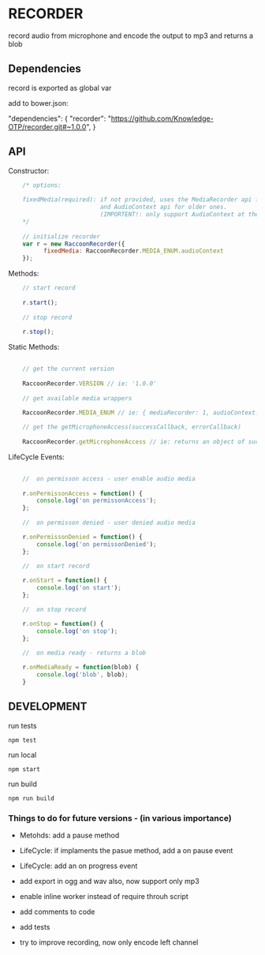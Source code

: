 # RECORDER
 
 record audio from microphone and encode the output to mp3 and returns a blob  
 
## Dependencies
  
  record is exported as global var
  
  add to bower.json:
  
   "dependencies": {
       "recorder": "https://github.com/Knowledge-OTP/recorder.git#~1.0.0",
   }

## API
   
   Constructor: 
   
```javascript
    /* options:
       
    fixedMedia(required): if not provided, uses the MediaRecorder api for newer browsers, 
                          and AudioContext api for older ones. 
                          (IMPORTENT!: only support AudioContext at the moment, so always use it)
    */                      
      
    // initialize recorder 
    var r = new RaccoonRecorder({
          fixedMedia: RaccoonRecorder.MEDIA_ENUM.audioContext
    });
```  
         
   Methods:

```javascript
    // start record
    
    r.start();
    
    // stop record
    
    r.stop();
```

  Static Methods:
  
```javascript
  
    // get the current version
     
    RaccoonRecorder.VERSION // ie: '1.0.0'
     
    // get available media wrappers 
     
    RaccoonRecorder.MEDIA_ENUM // ie: { mediaRecorder: 1, audioContext: 2 }

    // get the getMicrophoneAccess(successCallback, errorCallback) 
     
    RaccoonRecorder.getMicrophoneAccess // ie: returns an object of success or error 
```

  LifeCycle Events:
  
```javascript
  
    //  on permisson access - user enable audio media
    
    r.onPermissonAccess = function() {
        console.log('on permissonAccess');  
    };
    
    //  on permisson denied - user denied audio media

    r.onPermissonDenied = function() {
        console.log('on permissonDenied');  
    };
    
    //  on start record 

    r.onStart = function() {
        console.log('on start');  
    };

    //  on stop record

    r.onStop = function() {
        console.log('on stop');  
    };
    
    //  on media ready - returns a blob

    r.onMediaReady = function(blob) {
        console.log('blob', blob);
    }  
```  
 
## DEVELOPMENT

   run tests
  
    npm test
    
   run local 
  
    npm start 
    
   run build 
  
    npm run build
    
### Things to do for future versions - (in various importance) 

* Metohds: add a pause method

* LifeCycle: if implaments the pasue method, add a on pause event

* LifeCycle: add an on progress event

* add export in ogg and wav also, now support only mp3

* enable inline worker instead of require throuh script

* add comments to code

* add tests 

* try to improve recording, now only encode left channel 

    



  

